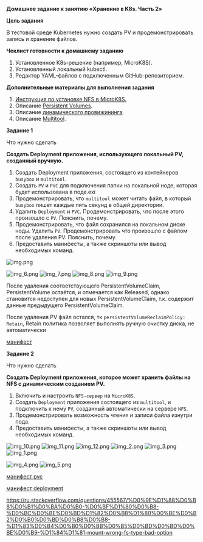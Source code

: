 **Домашнее задание к занятию «Хранение в K8s. Часть 2»**

**Цель задания**

В тестовой среде Kubernetes нужно создать PV и продемонстрировать запись и хранение файлов.

**Чеклист готовности к домашнему заданию**
1. Установленное K8s-решение (например, MicroK8S).
2. Установленный локальный kubectl.
3. Редактор YAML-файлов с подключенным GitHub-репозиторием.

**Дополнительные материалы для выполнения задания**

1. [Инструкция по установке NFS в MicroK8S.](https://microk8s.io/docs/nfs)
2. Описание [Persistent Volumes](https://kubernetes.io/docs/concepts/storage/persistent-volumes/).
3. Описание [динамического провижининга](https://kubernetes.io/docs/concepts/storage/dynamic-provisioning/).
4. Описание [Multitool](https://github.com/wbitt/Network-MultiTool).

**Задание 1**

Что нужно сделать

**Создать Deployment приложения, использующего локальный PV, созданный вручную.**

1. Создать Deployment приложения, состоящего из контейнеров `busybox` и `multitool`.
2. Создать `PV` и `PVC` для подключения папки на локальной ноде, которая будет использована в поде.exi
3. Продемонстрировать, что `multitool` может читать файл, в который `busybox` пишет каждые пять секунд в общей директории.
4. Удалить `Deployment` и `PVC`. Продемонстрировать, что после этого произошло с `PV`. Пояснить, почему.
5. Продемонстрировать, что файл сохранился на локальном диске ноды. Удалить `PV`. 
Продемонстрировать что произошло с файлом после удаления PV. Пояснить, почему.
6. Предоставить манифесты, а также скриншоты или вывод необходимых команд.

![img.png](../images/img372.png)

![img_6.png](../images/img378.png)
![img_7.png](../images/img379.png)
![img_8.png](../images/img380.png)
![img_9.png](../images/img381.png)

После удаления соответствующего PersistentVolumeClaim, PersistentVolume остаётся, 
и отмечается как Released, однако становится недоступен для новых PersistentVolumeClaim, 
т.к. содержит данные предыдущего PersistentVolumeClaim.

После удаления PV файл остался, тк `persistentVolumeReclaimPolicy: Retain`, 
Retain политика позволяет выполнять ручную очистку диска, не автоматически

[манифест](k8_yaml/storage_2.yaml)

**Задание 2**

Что нужно сделать

**Создать Deployment приложения, которое может хранить файлы на NFS с динамическим созданием PV.**

1. Включить и настроить `NFS-сервер` на `MicroK8S`.
2. Создать `Deployment` приложения состоящего из `multitool`, и подключить к нему `PV`, 
созданный автоматически на сервере `NFS`.
3. Продемонстрировать возможность чтения и записи файла изнутри пода.
4. Предоставить манифесты, а также скриншоты или вывод необходимых команд.

![img_10.png](../images/img382.png)
![img_11.png](../images/img383.png)
![img_12.png](../images/img384.png)
![img_2.png](../images/img374.png)
![img_3.png](../images/img375.png)
![img_1.png](../images/img373.png)

![img_4.png](../images/img376.png)
![img_5.png](../images/img377.png)

[манифест pvc](k8_yaml/pvc.yaml)

[манифест deployment](k8_yaml/storage_3.yaml)

https://ru.stackoverflow.com/questions/455567/%D0%9E%D1%88%D0%B8%D0%B1%D0%BA%D0%B0-%D0%BF%D1%80%D0%B8-%D0%BC%D0%BE%D0%BD%D1%82%D0%B8%D1%80%D0%BE%D0%B2%D0%B0%D0%BD%D0%B8%D0%B8-%D1%83%D0%B4%D0%B0%D0%BB%D0%B5%D0%BD%D0%BD%D0%BE%D0%B9-%D1%84%D1%81-mount-wrong-fs-type-bad-option